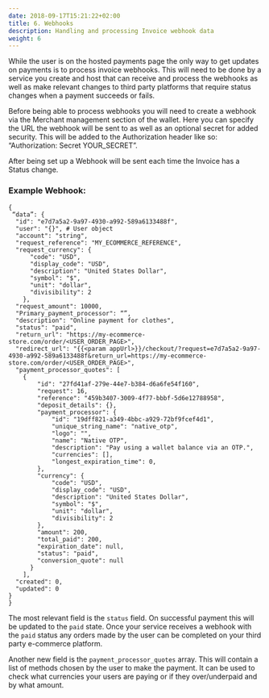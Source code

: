 ```yaml
---
date: 2018-09-17T15:21:22+02:00
title: 6. Webhooks
description: Handling and processing Invoice webhook data
weight: 6
---
```


While the user is on the hosted payments page the only way to get updates on payments is to process invoice webhooks. This will need to be done by a service you create and host that can receive and process the webhooks as well as make relevant changes to third party platforms that require status changes when a payment succeeds or fails.

Before being able to process webhooks you will need to create a webhook via the Merchant management section of the wallet. Here you can specify the URL the webhook will be sent to as well as an optional secret for added security. This will be added to the Authorization header like so: “Authorization: Secret YOUR_SECRET”.

After being set up a Webhook will be sent each time the Invoice has a Status change.

### Example Webhook:
```
{
 “data”: { 
  "id": "e7d7a5a2-9a97-4930-a992-589a6133488f",
  "user": "{}", # User object
  "account": "string",
  "request_reference": "MY_ECOMMERCE_REFERENCE",
  "request_currency": {
      "code": "USD",
      "display_code": "USD",
      "description": "United States Dollar",
      "symbol": "$",
      "unit": "dollar",
      "divisibility": 2
    },
  "request_amount": 10000,
  "Primary_payment_processor": “”,
  "description": "Online payment for clothes",
  "status": "paid",
  "return_url": "https://my-ecommerce-store.com/order/<USER_ORDER_PAGE>",
  "redirect_url": "{{<param appUrl>}}/checkout/?request=e7d7a5a2-9a97-4930-a992-589a6133488f&return_url=https://my-ecommerce-store.com/order/<USER_ORDER_PAGE>",
  "payment_processor_quotes": [
    {
        "id": "27fd41af-279e-44e7-b384-d6a6fe54f160",
        "request": 16,
        "reference": "459b3407-3009-4f77-bbbf-5d6e12788958",
        "deposit_details": {},
        "payment_processor": {
            "id": "19dff821-a349-4bbc-a929-72bf9fcef4d1",
            "unique_string_name": "native_otp",
            "logo": "",
            "name": "Native OTP",
            "description": "Pay using a wallet balance via an OTP.",
            "currencies": [],
            "longest_expiration_time": 0,
        },
        "currency": {
            "code": "USD",
            "display_code": "USD",
            "description": "United States Dollar",
            "symbol": "$",
            "unit": "dollar",
            "divisibility": 2
        },
        "amount": 200,
        "total_paid": 200,
        "expiration_date": null,
        "status": "paid",
        "conversion_quote": null
      }
    ],
  "created": 0,
  "updated": 0
}
}
```

The most relevant field is the `status` field. On successful payment this will be updated to the `paid` state. Once your service receives a webhook with the `paid` status any orders made by the user can be completed on your third party e-commerce platform.

Another new field is the `payment_processor_quotes` array. This will contain a list of methods chosen by the user to make the payment. It can be used to check what currencies your users are paying or if they over/underpaid and by what amount.
